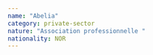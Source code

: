 ```yaml
---
name: "Abelia"
category: private-sector
nature: "Association professionnelle "
nationality: NOR
---
```

    